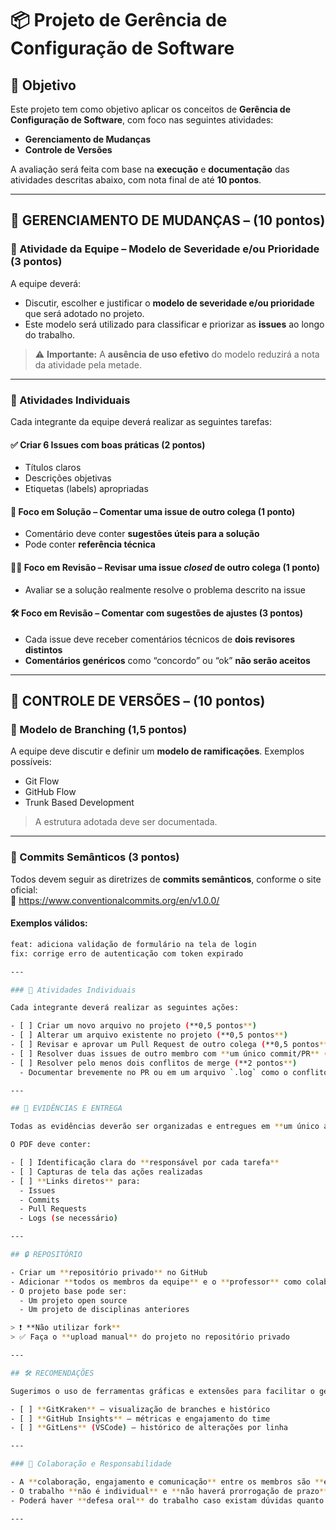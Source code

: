 # 📦 Projeto de Gerência de Configuração de Software

## 🎯 Objetivo

Este projeto tem como objetivo aplicar os conceitos de **Gerência de Configuração de Software**, com foco nas seguintes atividades:

- **Gerenciamento de Mudanças**
- **Controle de Versões**

A avaliação será feita com base na **execução** e **documentação** das atividades descritas abaixo, com nota final de até **10 pontos**.

---

## 📌 GERENCIAMENTO DE MUDANÇAS – (10 pontos)

### 🔹 Atividade da Equipe – Modelo de Severidade e/ou Prioridade (3 pontos)

A equipe deverá:

- Discutir, escolher e justificar o **modelo de severidade e/ou prioridade** que será adotado no projeto.
- Este modelo será utilizado para classificar e priorizar as **issues** ao longo do trabalho.

> ⚠️ **Importante:** A **ausência de uso efetivo** do modelo reduzirá a nota da atividade pela metade.

---

### 🔹 Atividades Individuais

Cada integrante da equipe deverá realizar as seguintes tarefas:

#### ✅ Criar 6 Issues com boas práticas (2 pontos)

- Títulos claros
- Descrições objetivas
- Etiquetas (labels) apropriadas

#### 💬 Foco em Solução – Comentar uma issue de outro colega (1 ponto)

- Comentário deve conter **sugestões úteis para a solução**
- Pode conter **referência técnica**

#### 🕵️‍♂️ Foco em Revisão – Revisar uma issue *closed* de outro colega (1 ponto)

- Avaliar se a solução realmente resolve o problema descrito na issue

#### 🛠 Foco em Revisão – Comentar com sugestões de ajustes (3 pontos)

- Cada issue deve receber comentários técnicos de **dois revisores distintos**
- **Comentários genéricos** como “concordo” ou “ok” **não serão aceitos**

---

## 🔀 CONTROLE DE VERSÕES – (10 pontos)

### 🔹 Modelo de Branching (1,5 pontos)

A equipe deve discutir e definir um **modelo de ramificações**. Exemplos possíveis:

- Git Flow
- GitHub Flow
- Trunk Based Development

> A estrutura adotada deve ser documentada.

---

### 🔹 Commits Semânticos (3 pontos)

Todos devem seguir as diretrizes de **commits semânticos**, conforme o site oficial:  
🔗 https://www.conventionalcommits.org/en/v1.0.0/

#### Exemplos válidos:

```bash
feat: adiciona validação de formulário na tela de login
fix: corrige erro de autenticação com token expirado

---

### 🔹 Atividades Individuais

Cada integrante deverá realizar as seguintes ações:

- [ ] Criar um novo arquivo no projeto (**0,5 pontos**)
- [ ] Alterar um arquivo existente no projeto (**0,5 pontos**)
- [ ] Revisar e aprovar um Pull Request de outro colega (**0,5 pontos**)
- [ ] Resolver duas issues de outro membro com **um único commit/PR** (**2 pontos**)
- [ ] Resolver pelo menos dois conflitos de merge (**2 pontos**)
  - Documentar brevemente no PR ou em um arquivo `.log` como o conflito foi resolvido

---

## 📁 EVIDÊNCIAS E ENTREGA

Todas as evidências deverão ser organizadas e entregues em **um único arquivo PDF**.

O PDF deve conter:

- [ ] Identificação clara do **responsável por cada tarefa**
- [ ] Capturas de tela das ações realizadas
- [ ] **Links diretos** para:
  - Issues
  - Commits
  - Pull Requests
  - Logs (se necessário)

---

## 🔒 REPOSITÓRIO

- Criar um **repositório privado** no GitHub
- Adicionar **todos os membros da equipe** e o **professor** como colaboradores
- O projeto base pode ser:
  - Um projeto open source
  - Um projeto de disciplinas anteriores

> ❗ **Não utilizar fork**
> ✅ Faça o **upload manual** do projeto no repositório privado

---

## 🛠️ RECOMENDAÇÕES

Sugerimos o uso de ferramentas gráficas e extensões para facilitar o gerenciamento do projeto:

- [ ] **GitKraken** – visualização de branches e histórico
- [ ] **GitHub Insights** – métricas e engajamento do time
- [ ] **GitLens** (VSCode) – histórico de alterações por linha

---

### 🤝 Colaboração e Responsabilidade

- A **colaboração, engajamento e comunicação** entre os membros são **essenciais** para o sucesso do projeto
- O trabalho **não é individual** e **não haverá prorrogação de prazo**
- Poderá haver **defesa oral** do trabalho caso existam dúvidas quanto à participação dos integrantes

---